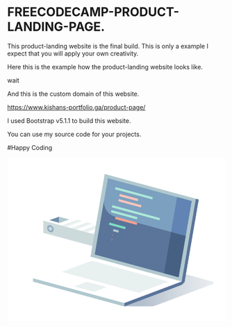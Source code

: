 # FREECODECAMP-PRODUCT-LANDING-PAGE.

This product-landing website is the final build. This is only a example I expect that you will apply your own creativity.

Here this is the example how the product-landing website looks like.

wait

And this is the custom domain of this website.

https://www.kishans-portfolio.ga/product-page/

I used Bootstrap v5.1.1 to build this website.

You can use my source code for your projects.

#Happy Coding

<!DOCTYPE html>
<html>
  <body>
    <img src="Happy-coding2.gif" alt="Please Refresh">
  </body>
  </html>
